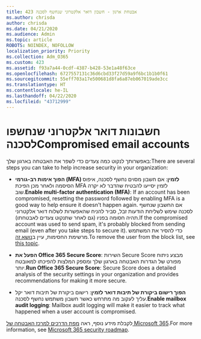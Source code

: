 ```yaml
---
title: 423 אבטחת ארגון - חשבון דואר אלקטרוני שנחשף לסכנה
ms.author: chrisda
author: chrisda
ms.date: 04/21/2020
ms.audience: Admin
ms.topic: article
ROBOTS: NOINDEX, NOFOLLOW
localization_priority: Priority
ms.collection: Adm_O365
ms.custom: 423
ms.assetid: f93a7a44-0cdf-4387-b428-53e1a48f63ce
ms.openlocfilehash: 6727557131c36d6cbd33f27d59a9f6bc1b1b0f61
ms.sourcegitcommit: 55eff703a17e500681d8fa6a87eb067019ade3cc
ms.translationtype: HT
ms.contentlocale: he-IL
ms.lasthandoff: 04/22/2020
ms.locfileid: "43712999"
---
```

# <a name="compromised-email-accounts"></a><span data-ttu-id="e1432-102">חשבונות דואר אלקטרוני שנחשפו לסכנה</span><span class="sxs-lookup"><span data-stu-id="e1432-102">Compromised email accounts</span></span>

<span data-ttu-id="e1432-103">באפשרותך לנקוט כמה צעדים כדי לשפר את האבטחה בארגון שלך:</span><span class="sxs-lookup"><span data-stu-id="e1432-103">There are several steps you can take to help increase security in your organization:</span></span>

- <span data-ttu-id="e1432-104">**הפוך אימות רב-גורמי (MFA) לזמין**: אם חשבון מסוים נחשף לסכנה, איפוס הסיסמה ולאחר מכן הפיכת MFA לזמין יסייעו להבטיח שהדבר לא יקרה שוב.</span><span class="sxs-lookup"><span data-stu-id="e1432-104">**Enable multi-factor authentication (MFA)**: If an account has been compromised, resetting the password followed by enabling MFA is a good way to help ensure it doesn't happen again.</span></span> <span data-ttu-id="e1432-105">אם החשבון שנחשף לסכנה שימש לשליחת הודעות זבל, סביר להניח שהאפשרות לשלוח דואר אלקטרוני תהיה חסומה בפניו (גם לאחר שתנקוט צעדים לאבטחתו).</span><span class="sxs-lookup"><span data-stu-id="e1432-105">If the compromised account was used to send spam, it's probably blocked from sending email (even after you take steps to secure it).</span></span> <span data-ttu-id="e1432-106">כדי להסיר את המשתמש מרשימת החסימות, עיין ב[נושא זה](https://technet.microsoft.com/library/ms.exch.eac.actioncenter.aspx).</span><span class="sxs-lookup"><span data-stu-id="e1432-106">To remove the user from the block list, see [this topic](https://technet.microsoft.com/library/ms.exch.eac.actioncenter.aspx).</span></span>

- <span data-ttu-id="e1432-107">**הפעל את Office 365 Secure Score**: השירות Secure Score מבצע ניתוח מפורט של הגדרות האבטחה בארגון שלך ומספק המלצות להפיכתו למאובטח יותר.</span><span class="sxs-lookup"><span data-stu-id="e1432-107">**Run Office 365 Secure Score**: Secure Score does a detailed analysis of the security settings in your organization and provides recommendations for making it more secure.</span></span>

- <span data-ttu-id="e1432-108">**הפוך רישום ביקורת של תיבות דואר לזמין**: רישום ביקורת של תיבות דואר יקל עליך לעקוב מה מתרחש כאשר חשבון משתמש נחשף לסכנה.</span><span class="sxs-lookup"><span data-stu-id="e1432-108">**Enable mailbox audit logging**: Mailbox audit logging will make it easier to track what happened when a user account is compromised.</span></span>

<span data-ttu-id="e1432-109">לקבלת מידע נוסף, ראה [מפת הדרכים למרכז האבטחה של Microsoft 365](https://docs.microsoft.com/office365/securitycompliance/security-roadmap).</span><span class="sxs-lookup"><span data-stu-id="e1432-109">For more information, see [Microsoft 365 security roadmap](https://docs.microsoft.com/office365/securitycompliance/security-roadmap).</span></span>
